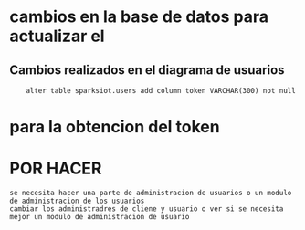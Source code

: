 # cambios en la base de datos para actualizar el 

## Cambios realizados en el diagrama de usuarios

        alter table sparksiot.users add column token VARCHAR(300) not null

# para la obtencion del token


# POR HACER

    se necesita hacer una parte de administracion de usuarios o un modulo de administracion de los usuarios
    cambiar los administradres de cliene y usuario o ver si se necesita mejor un modulo de administracion de usuario